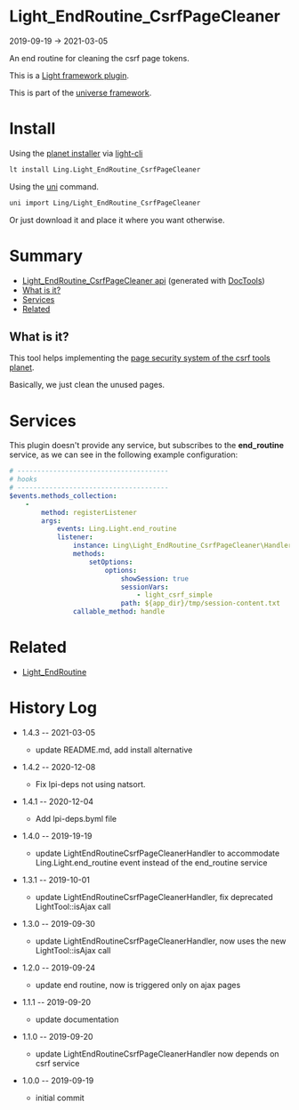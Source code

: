Light_EndRoutine_CsrfPageCleaner
===========
2019-09-19 -> 2021-03-05



An end routine for cleaning the csrf page tokens.

 

This is a [Light framework plugin](https://github.com/lingtalfi/Light/blob/master/doc/pages/plugin.md).

This is part of the [universe framework](https://github.com/karayabin/universe-snapshot).


Install
==========
Using the [planet installer](https://github.com/lingtalfi/Light_PlanetInstaller) via [light-cli](https://github.com/lingtalfi/Light_Cli)
```bash
lt install Ling.Light_EndRoutine_CsrfPageCleaner
```

Using the [uni](https://github.com/lingtalfi/universe-naive-importer) command.
```bash
uni import Ling/Light_EndRoutine_CsrfPageCleaner
```

Or just download it and place it where you want otherwise.






Summary
===========
- [Light_EndRoutine_CsrfPageCleaner api](https://github.com/lingtalfi/Light_EndRoutine_CsrfPageCleaner/blob/master/doc/api/Ling/Light_EndRoutine_CsrfPageCleaner.md) (generated with [DocTools](https://github.com/lingtalfi/DocTools))
- [What is it?](#what-is-it)
- [Services](#services)
- [Related](#related)





What is it?
--------------

This tool helps implementing the [page security system of the csrf tools planet](https://github.com/lingtalfi/CSRFTools/blob/master/doc/pages/page-security-conception-notes.md).

Basically, we just clean the unused pages.





Services
=========


This plugin doesn't provide any service, but subscribes to the **end_routine** service,
as we can see in the following example configuration:


```yaml
# --------------------------------------
# hooks
# --------------------------------------
$events.methods_collection:
    -
        method: registerListener
        args:
            events: Ling.Light.end_routine
            listener:
                instance: Ling\Light_EndRoutine_CsrfPageCleaner\Handler\LightEndRoutineCsrfPageCleanerHandler
                methods:
                    setOptions:
                        options:
                            showSession: true
                            sessionVars:
                                - light_csrf_simple
                            path: ${app_dir}/tmp/session-content.txt
                callable_method: handle

```



Related
==========

- [Light_EndRoutine](https://github.com/lingtalfi/Light_EndRoutine)


History Log
=============

- 1.4.3 -- 2021-03-05

    - update README.md, add install alternative

- 1.4.2 -- 2020-12-08

    - Fix lpi-deps not using natsort.

- 1.4.1 -- 2020-12-04

    - Add lpi-deps.byml file

- 1.4.0 -- 2019-19-19

    - update LightEndRoutineCsrfPageCleanerHandler to accommodate Ling.Light.end_routine event instead of the end_routine service
    
- 1.3.1 -- 2019-10-01

    - update LightEndRoutineCsrfPageCleanerHandler, fix deprecated LightTool::isAjax call
    
- 1.3.0 -- 2019-09-30

    - update LightEndRoutineCsrfPageCleanerHandler, now uses the new LightTool::isAjax call
    
- 1.2.0 -- 2019-09-24

    - update end routine, now is triggered only on ajax pages
    
- 1.1.1 -- 2019-09-20

    - update documentation
    
- 1.1.0 -- 2019-09-20

    - update LightEndRoutineCsrfPageCleanerHandler now depends on csrf service
    
- 1.0.0 -- 2019-09-19

    - initial commit